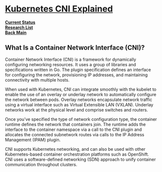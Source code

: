 # **[Kubernetes CNI Explained](https://www.tigera.io/learn/guides/kubernetes-networking/kubernetes-cni/)**

**[Current Status](../../../../development/status/weekly/current_status.md)**\
**[Research List](../../../research_list.md)**\
**[Back Main](../../../../README.md)**

## What Is a Container Network Interface (CNI)?
Container Network Interface (CNI) is a framework for dynamically configuring networking resources. It uses a group of libraries and specifications written in Go. The plugin specification defines an interface for configuring the network, provisioning IP addresses, and maintaining connectivity with multiple hosts.

When used with Kubernetes, CNI can integrate smoothly with the kubelet to enable the use of an overlay or underlay network to automatically configure the network between pods. Overlay networks encapsulate network traffic using a virtual interface such as Virtual Extensible LAN (VXLAN). Underlay networks work at the physical level and comprise switches and routers.

Once you’ve specified the type of network configuration type, the container runtime defines the network that containers join. The runtime adds the interface to the container namespace via a call to the CNI plugin and allocates the connected subnetwork routes via calls to the IP Address Management (IPAM) plugin.

CNI supports Kubernetes networking, and can also be used with other Kubernetes-based container orchestration platforms such as OpenShift. CNI uses a software-defined networking (SDN) approach to unify container communication throughout clusters.
